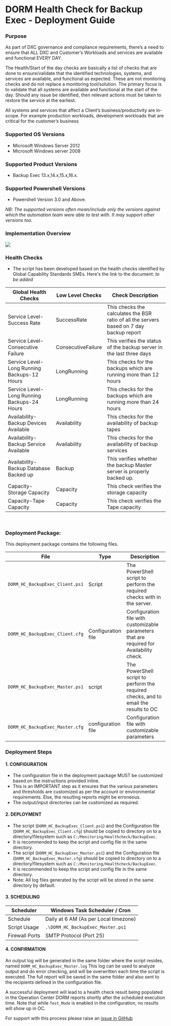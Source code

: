 # DORM Health Check for Backup Exec - Deployment Guide

### Purpose

As part of DXC governance and compliance requirements, there’s a need to ensure that ALL DXC and Customer’s Workloads and services are available and functional EVERY DAY.

The Health/Start of the day checks are basically a list of checks that are done to ensure/validate that the identified technologies, systems, and services are available, and functional as expected. These are not monitoring checks and do not replace a monitoring tool/solution. The primary focus is to validate that all systems are available and functional at the start of the day. Should any issue be identified, then relevant actions must be taken to restore the service at the earliest.

All systems and services that affect a Client’s business/productivity are in-scope. For example production workloads, development workloads that are critical for the customer’s business

### Supported OS Versions
* Microsoft Windows Server 2012
* Microsoft Windows server 2008

### Supported Product Versions
* Backup Exec 13.x,14.x,15.x,16.x.

### Supported Powershell Versions
* Powershell Version 3.0 and Above.

_NB: The supported versions often mean/include only the versions against which the automation team were able to test with. It may support other versions too._

### Implementation Overview
![](../images/DORM_HC_BackupExec.PNG)

### Health Checks  
* The script has been developed based on the health checks identified by Global Capability Standards SMEs. Here's the link to the document: _to be added_

Global Health Checks | Low Level Checks | Check Description |
---------------------|------------------|------------------|
Service Level-Success Rate | SuccessRate | This checks the calculates the BSR ratio of all the servers based on 7 day backup report |
Service Level-Consecutive Failure  |  ConsecutiveFailure  | This verifies the status of the backup server in the last three days |
Service Level-Long Running Backups-12 Hours | LongRunning | This checks for the backups which are running more than 12 hours |
Service Level-Long Running Backups-24 Hours | LongRunning | This checks for the backups which are running more than 24 hours |
Availability-Backup Devices Available | Availability | This checks for the availability of backup tapes |
Availability-Backup Service Available | Availability | This checks for the availability of backup  services |
Availability-Backup Database Backed up | Backup | This verifies whether the backup Master server is properly backed up. |
Capacity-Storage Capacity | Capacity | This check verifies the storage capacity |
Capacity-Tape Capacity | Capacity | This check verifies the Tape capacity |

 
### Deployment Package: 

This deployment package contains the following files.

File | Type | Description
-----|------|-------------
```DORM_HC_BackupExec_Client.ps1``` | Script | The PowerShell script to perform the required checks with in the server.
```DORM_HC_BackupExec_Client.cfg``` | Configuration file | Configuration file with customizable parameters that are required for Availability check.
```DORM_HC_BackupExec_Master.ps1``` | script | The PowerShell script to perform the required checks, and to email the results to OC
```DORM_HC_BackupExec_Master.cfg``` | configuration file | Configuration file with customizable parameters 


### Deployment Steps

#### 1. CONFIGURATION
*	 The configuration file in the deployment package MUST be customized based on the instructions provided inline.
*	This is an IMPORTANT step as it ensures that the various parameters and thresholds are customized as per the account or environmental requirements. Else, the resulting reports might be erroneous.
*	The output/input directories can be customized as required.

#### 2. DEPLOYMENT
*	The script (```DORM_HC_BackupExec_Client.ps1```) and the Configuration file (```DORM_HC_BackupExec_Client.cfg```) should be copied to directory on to a directory/filesystem such as ```C:/Monitoring/Healthcheck/BackupExec```.
*	It is recommended to keep the script and config file in the same directory.
*	The script (```DORM_HC_BackupExec_Master.ps1```) and the Configuration file (```DORM_HC_BackupExec_Master.cfg```) should be copied to directory on to a directory/filesystem such as ```C:/Monitoring/Healthcheck/BackupExec```.
*	It is recommended to keep the script and config file in the same directory.
*	Note: All log files generated by the script will be stored in the same directory by default.

#### 3. SCHEDULING

Scheduler | Windows Task Scheduler / Cron
----------|-------------------------------
Schedule | Daily at 6 AM (As per Local timezone)
Script Usage | ```.\DORM_HC_BackupExec_Master.ps1```
Firewall Ports | SMTP Protocol (Port 25)

#### 4. CONFIRMATION

An output log will be generated in the same folder where the script resides, named ```DORM_HC_BackupExec_Master.log```
This log can be used to analyze output and do error checking, and will be overwritten each time the script is executed. The full report will be saved in the same folder and also sent to the recipients defined in the configuration file.

A successful deployment will lead to a health check result being populated in the Operation Center DORM reports shortly after the scheduled execution time. Note that while ```Test_Mode``` is enabled in the configuration, no results will show up in OC.

For support with this process please raise an [issue in GitHub](https://github.dxc.com/BIONIX-ANZ/dorm-healthchecks/issues/new)
